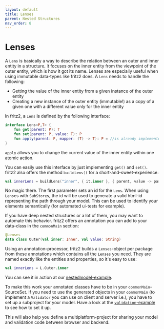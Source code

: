 ```yaml
---
layout: default
title: Lenses
parent: Nested Structures
nav_order: 8
---
```

# Lenses

A `Lens` is basically a way to describe the relation between an outer and inner entity in a structure.
It focuses on the inner entity from the viewpoint of the outer entity, which is how it got its name.
Lenses are especially useful when using immutable data-types like fritz2 does.
A `Lens` needs to handle the following: 

  * Getting the value of the inner entity from a given instance of the outer entity
  * Creating a new instance of the outer entity (immutable!) as a copy of a given one with a different value only for the inner entity

In fritz2, a `Lens` is defined by the following interface:
```kotlin
interface Lens<P,T> {
    fun get(parent: P): T
    fun set(parent: P, value: T): P
    fun apply(parent: P, mapper: (T) -> T): P = //is already implemented
}
```
`apply` allows you to change the current value of the inner entity within one atomic action.

You can easily use this interface by just implementing `get()` and `set()`. fritz2 also offers the method `buildLens()` for a short-and-sweet-experience:

```kotlin
val innerLens = buildLens("inner", { it.inner }, { parent, value -> parent.copy(inner = value) })
```

No magic there. The first parameter sets an id for the `Lens`. When using `Lens`es with `SubStore`s, the id will be used to generate a valid html-id representing the path through your model. This can be used to identify your elements semantically (for automated ui-tests for example).

If you have deep nested structures or a lot of them, you may want to automate this behavior. fritz2 offers an annotation you can add to your data-class in the `commonMain` section:
```kotlin
@Lenses
data class Outer(val inner: Inner, val value: String)
```
Using an annotation-processor, fritz2 builds a `Lenses`-object per package from these annotations which contains all the `Lenses` you need. They are named exactly like the entities and properties, so it's easy to use:

```kotlin
val innerLens = L.Outer.inner
```

You can see it in action at our [nestedmodel-example](https://examples.fritz2.dev/nestedmodel/build/distributions/index.html).

To make this work your annotated classes have to be in your `commonMain`-SourceSet. If you need to use the generated objects in your `commonMain` (to implement a `Validator` you can use on client and server i.e.), you have to set up a subproject for your model. Have a look at the [`validation`-example](https://examples.fritz2.dev/validation/build/distributions/index.html) to see how to set it up.

This will also help you define a multiplatform-project for sharing your model and validation code between browser and backend.  